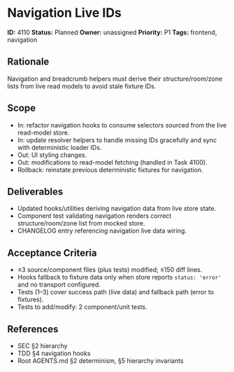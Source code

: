 # Navigation Live IDs

**ID:** 4110
**Status:** Planned
**Owner:** unassigned
**Priority:** P1
**Tags:** frontend, navigation

## Rationale
Navigation and breadcrumb helpers must derive their structure/room/zone lists from live read models to avoid stale fixture IDs.

## Scope
- In: refactor navigation hooks to consume selectors sourced from the live read-model store.
- In: update resolver helpers to handle missing IDs gracefully and sync with deterministic loader IDs.
- Out: UI styling changes.
- Out: modifications to read-model fetching (handled in Task 4100).
- Rollback: reinstate previous deterministic fixtures for navigation.

## Deliverables
- Updated hooks/utilities deriving navigation data from live store state.
- Component test validating navigation renders correct structure/room/zone list from mocked store.
- CHANGELOG entry referencing navigation live data wiring.

## Acceptance Criteria
- ≤3 source/component files (plus tests) modified; ≤150 diff lines.
- Hooks fallback to fixture data only when store reports `status: 'error'` and no transport configured.
- Tests (1–3) cover success path (live data) and fallback path (error to fixtures).
- Tests to add/modify: 2 component/unit tests.

## References
- SEC §2 hierarchy
- TDD §4 navigation hooks
- Root AGENTS.md §2 determinism, §5 hierarchy invariants
